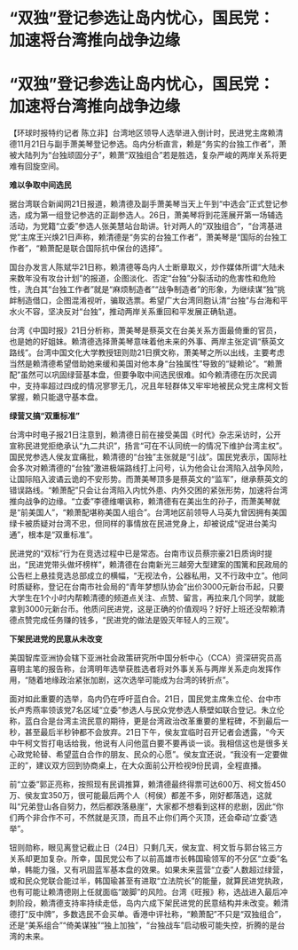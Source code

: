 # “双独”登记参选让岛内忧心，国民党：加速将台湾推向战争边缘

# “双独”登记参选让岛内忧心，国民党：加速将台湾推向战争边缘

【环球时报特约记者
陈立非】台湾地区领导人选举进入倒计时，民进党主席赖清德11月21日与副手萧美琴登记参选。岛内分析直言，赖是“务实的台独工作者”，萧被大陆列为“台独顽固分子”，赖萧“双独组合”若是胜选，复杂严峻的两岸关系将更难有回旋空间。

**难以争取中间选民**

据台湾联合新闻网21日报道，赖清德及副手萧美琴当天上午到“中选会”正式登记参选，成为第一组登记参选的正副参选人。26日，萧美琴将到花莲展开第一场辅选活动，为党籍“立委”参选人张美慧站台助讲。针对两人的“双独组合”，“台湾基进党”主席王兴焕21日声称，赖清德是“务实的台独工作者”，萧美琴是“国际的台独工作者”，“赖萧配是联合国际抗中保台的选择”。

国台办发言人陈斌华21日称，赖清德等岛内人士断章取义，炒作媒体所谓“大陆未来数年没有攻台计划”的报道，企图淡化、否定“台独”分裂活动的危害性和危险性，洗白其“台独工作者”就是“麻烦制造者”“战争制造者”的形象，为继续谋“独”挑衅制造借口，企图混淆视听，骗取选票。希望广大台湾同胞认清“台独”与台海和平水火不容，坚决反对“台独”，推动两岸关系重回和平发展正确轨道。

台湾《中国时报》21日分析称，萧美琴是蔡英文在台美关系方面最倚重的官员，也是她的好姐妹。赖清德选择萧美琴意味着他未来的外事、两岸主张定调“蔡英文路线”。台湾中国文化大学教授钮则勋21日撰文称，萧美琴之所以出线，主要考虑当然是赖清德希望借助她来缓和美国对他本身“台独属性”导致的“疑赖论”。“赖萧配”虽然可以巩固绿营基本盘，但要争取中间选民很难。如今赖清德在历次民调中，支持率超过四成的情况寥寥无几，况且年轻群体又牢牢地被民众党主席柯文哲掌握，赖只能退守基本盘。

**绿营又搞“双重标准”**

台湾中时电子报21日注意到，赖清德日前在接受美国《时代》杂志采访时，公开宣称民进党拒绝承认“九二共识”，扬言“可在不认同统一的情况下维护台湾主权”。国民党参选人侯友宜痛批，赖清德的“台独”主张就是“引战”。国民党表示，国际社会多次对赖清德的“台独”激进极端路线打上问号，认为他会让台湾陷入战争风险，让国际陷入波谲云诡的不安形势。而萧美琴顶多是蔡英文的“监军”，继承蔡英文的错误路线。“赖萧配”只会让台湾陷入内忧外患、内外交困的紧张形势，加速将台湾推向战争的边缘。“立委”李德维嘲讽称，赖清德有在美出生的孙子，而萧美琴就是“前美国人”，“赖萧配堪称美国人组合”。台湾地区前领导人马英九曾因拥有美国绿卡被质疑对台湾不忠，但同样的事情放在民进党身上，却被说成“促进台美沟通”，根本是“双重标准”。

民进党的“双标”行为在竞选过程中已是常态。台南市议员蔡宗豪21日质询时提出，“民进党带头做坏榜样”，赖清德在台南新光三越旁大型建案的围篱和民政局的公告栏上悬挂竞选总部成立的横幅，“无视法令，公器私用，又不行政中立”。他同时质疑称，登记在台南市社会局的“青年梦想队协会”出价3000元新台币起，只要大学生在1个小时内帮赖清德的频道点关注、点赞、留言，再拉来几个同学，就能拿到3000元新台币。他质问民进党，这是正确的价值观吗？好好上班还没帮赖清德点赞完成任务赚的钱多，“民进党的做法是毁灭年轻人的三观”。

**下架民进党的民意从未改变**

美国智库亚洲协会辖下亚洲社会政策研究所中国分析中心（CCA）资深研究员高喜明主笔的报告称，台湾明年选举获胜选者将对外事关系与两岸关系走向发挥作用，“随着地缘政治紧张加剧，这次选举可能成为台湾的转折点”。

面对如此重要的选举，岛内仍在呼吁蓝白合。21日，国民党主席朱立伦、台中市长卢秀燕率领该党7名区域“立委”参选人与民众党参选人蔡壁如联合登记。朱立伦称，蓝白合是台湾主流民意的期待，更是台湾政治改革重要的里程碑，不到最后一秒，甚至最后半秒钟都不会放弃。21日下午，侯友宜临时召开记者会透露，“今天中午柯文哲打电话给我，他说有人问他蓝白要不要再谈一谈。我相信这也是很多关心政党轮替、希望蓝白合作的朋友、民众的心愿”。侯友宜还说，“我没有一定要做正的”，建议双方回到协商桌上，在大众面前公开检视9份民调，全程直播。

前“立委”郭正亮称，按照现有民调推算，赖清德最终得票可达600万、柯文哲450万、侯友宜350万，很可能最后两个人（柯侯）都差不多，刚好都落选，这就叫“兄弟登山各自努力，然后都跌落悬崖”，大家都不想看到这样的悲剧，因此“你们两个非合作不可，不然就是灭顶，而且不止你们两个灭顶，还会牵动‘立委’选举”。

钮则勋称，眼见离登记截止日（24日）只剩几天，侯友宜、柯文哲与郭台铭三方关系却更加复杂。所幸，国民党公布了以前高雄市长韩国瑜领军的不分区“立委”名单，韩能力强，又有巩固蓝军基本盘的效果。如果未来蓝营“立委”人数超过绿营，或和民众党联合能过半，韩国瑜甚至有进取“立法院长”的能量，就算民进党执政，也有可能让赖清德刚上任就面临“跛脚”的风险。台湾《旺报》称，选战进入最后冲刺阶段，赖清德支持率持续走低，岛内六成下架民进党的民意结构并未改变。赖清德打“反中牌”，多数选民不会买单。香港中评社称，“赖萧配”不只是“双独组合”，还是“美系组合”“倚美谋独”“独上加独”，“台独战车”启动极可能失控，折腾的是台湾的未来。


